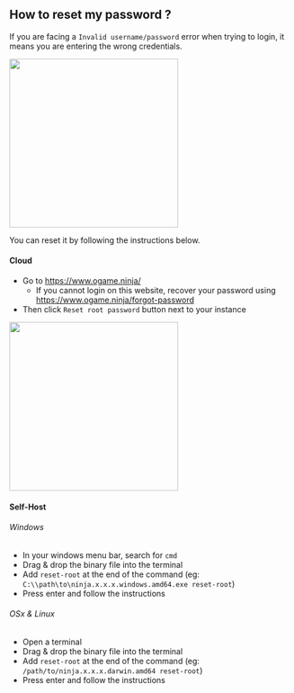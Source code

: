 ## How to reset my password ?

If you are facing a `Invalid username/password` error when trying to login, it means you are entering the wrong credentials.  

<img src="/public/views/documentation/img/login-failed.png" alt="" width="300" />

You can reset it by following the instructions below.

#### Cloud

- Go to https://www.ogame.ninja/
    - If you cannot login on this website, recover your password using https://www.ogame.ninja/forgot-password
- Then click `Reset root password` button next to your instance

<img src="/public/views/documentation/img/cloud-reset-password-button.png" alt="" width="300" />

#### Self-Host

###### Windows
- In your windows menu bar, search for `cmd`
- Drag & drop the binary file into the terminal
- Add `reset-root` at the end of the command (eg: `C:\\path\to\ninja.x.x.x.windows.amd64.exe reset-root`)
- Press enter and follow the instructions

###### OSx & Linux
- Open a terminal
- Drag & drop the binary file into the terminal
- Add `reset-root` at the end of the command (eg: `/path/to/ninja.x.x.x.darwin.amd64 reset-root`)
- Press enter and follow the instructions
 
